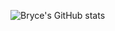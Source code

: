 ![Bryce's GitHub stats](https://github-readme-stats.vercel.app/api?username=brycegough&count_private=true&show_icons=true)

